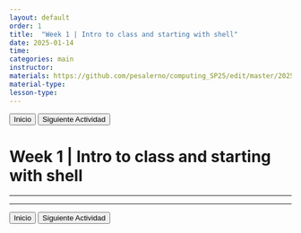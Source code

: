 ```yaml
---
layout: default
order: 1
title:  "Week 1 | Intro to class and starting with shell"
date: 2025-01-14
time: 
categories: main
instructor: 
materials: https://github.com/pesalerno/computing_SP25/edit/master/2025-01-28-3_Week_3.md
material-type: 
lesson-type: 
---
```


<a href="https://pesalerno.github.io/seminario2020/"><button>Inicio</button></a>    <a href="https://pesalerno.github.io/seminario2020/main/2020/06/02/2_Semana_2.html"><button>Siguiente Actividad</button></a>

# Week 1 | Intro to class and starting with shell

------------


--------------

<a href="https://pesalerno.github.io/seminario2020/"><button>Inicio</button></a>    <a href="https://pesalerno.github.io/seminario2020/main/2020/06/02/2_Semana_2.html"><button>Siguiente Actividad</button></a>
